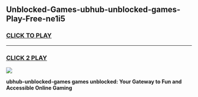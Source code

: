 
## Unblocked-Games-ubhub-unblocked-games-Play-Free-ne1i5
<h3>
<a href="https://premium76.site?title=ubhub-unblocked-games&ref=23A">CLICK TO PLAY</a></h3>
<hr>

<h3>
<a href="https://premium76.site?title=ubhub-unblocked-games&ref=23A">CLICK 2 PLAY</a>
  
</h3>

<a href="https://premium76.site?title=ubhub-unblocked-games&ref=23A"><img src="https://clearcache.store/games.png"></a>


**ubhub-unblocked-games games unblocked: Your Gateway to Fun and Accessible Online Gaming**
